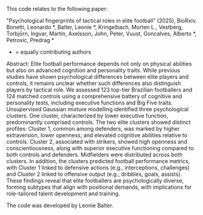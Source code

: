 This code relates to the following paper:

"Psychological fingerprints of tactical roles in elite football" (2025), BioRxiv.
Bonetti, Leonardo *, Balter, Leonie *, Kringelbach, Morten L., Vestberg, Torbjōrn, Ingvar, Martin, Axelsson, John, Peter, Vuust, Goncalves, Alberto *, Petrovic, Predrag *
 * = equally contributing authors


Abstract:
Elite football performance depends not only on physical abilities but also on advanced cognition and personality traits. While previous studies have shown psychological differences between elite players and controls, it remains unclear whether such differences also distinguish players by tactical role. We assessed 123 top-tier Brazilian footballers and 124 matched controls using a comprehensive battery of cognitive and personality tests, including executive functions and Big Five traits. Unsupervised Gaussian mixture modelling identified three psychological clusters. One cluster, characterized by lower executive function, predominantly comprised controls. The two elite clusters showed distinct profiles: Cluster 1, common among defenders, was marked by higher extraversion, lower openness, and elevated cognitive abilities relative to controls. Cluster 2, associated with strikers, showed high openness and conscientiousness, along with superior executive functioning compared to both controls and defenders. Midfielders were distributed across both clusters. In addition, the clusters predicted football performance metrics, with Cluster 1 linked to defensive actions (e.g., interceptions, challenges) and Cluster 2 linked to offensive output (e.g., dribbles, goals, assists). These findings reveal that elite footballers are psychologically diverse, forming subtypes that align with positional demands, with implications for role-tailored talent development and training.

The code was developed by Leonie Balter.

